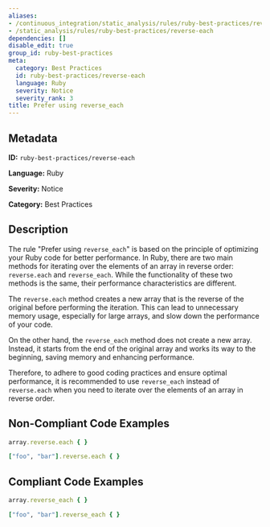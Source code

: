 ```yaml
---
aliases:
- /continuous_integration/static_analysis/rules/ruby-best-practices/reverse-each
- /static_analysis/rules/ruby-best-practices/reverse-each
dependencies: []
disable_edit: true
group_id: ruby-best-practices
meta:
  category: Best Practices
  id: ruby-best-practices/reverse-each
  language: Ruby
  severity: Notice
  severity_rank: 3
title: Prefer using reverse_each
---
```

<!--  SOURCED FROM https://github.com/DataDog/datadog-static-analyzer-rule-docs -->


## Metadata
**ID:** `ruby-best-practices/reverse-each`

**Language:** Ruby

**Severity:** Notice

**Category:** Best Practices

## Description
The rule "Prefer using `reverse_each`" is based on the principle of optimizing your Ruby code for better performance. In Ruby, there are two main methods for iterating over the elements of an array in reverse order: `reverse.each` and `reverse_each`. While the functionality of these two methods is the same, their performance characteristics are different.

The `reverse.each` method creates a new array that is the reverse of the original before performing the iteration. This can lead to unnecessary memory usage, especially for large arrays, and slow down the performance of your code.

On the other hand, the `reverse_each` method does not create a new array. Instead, it starts from the end of the original array and works its way to the beginning, saving memory and enhancing performance.

Therefore, to adhere to good coding practices and ensure optimal performance, it is recommended to use `reverse_each` instead of `reverse.each` when you need to iterate over the elements of an array in reverse order.

## Non-Compliant Code Examples
```ruby
array.reverse.each { }

["foo", "bar"].reverse.each { }
```

## Compliant Code Examples
```ruby
array.reverse_each { }

["foo", "bar"].reverse_each { }
```
